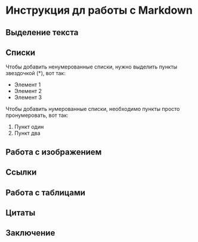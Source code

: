 # Инструкция дл работы с Markdown

## Выделение текста

## Списки

Чтобы добавить ненумерованные списки, нужно выделить пункты звездочкой (*), вот так:
* Элемент 1
* Элемент 2
* Элемент 3

Чтобы добавить нумерованные списки, необходимо пункты просто пронумеровать, вот так: 
1. Пункт один
2. Пункт два

## Работа с изображением

## Ссылки

## Работа с таблицами

## Цитаты 

## Заключение